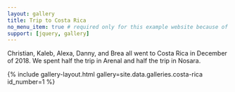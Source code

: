 ```yaml
---
layout: gallery
title: Trip to Costa Rica
no_menu_item: true # required only for this example website because of menu construction
support: [jquery, gallery]
---
```


Christian, Kaleb, Alexa, Danny, and Brea all went to Costa Rica in December of 2018. We spent half the trip in Arenal and half the trip in Nosara.

{% include gallery-layout.html gallery=site.data.galleries.costa-rica id_number=1 %}
